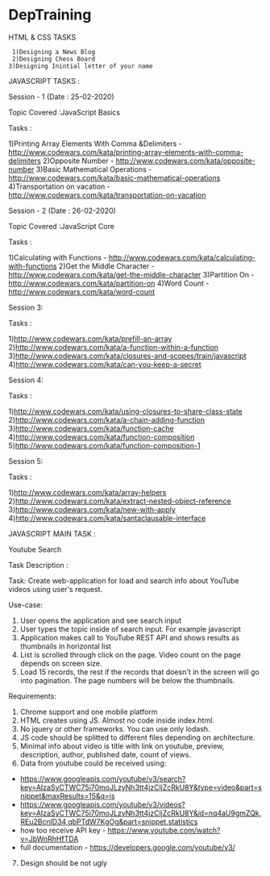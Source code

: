 # DepTraining


HTML  & CSS TASKS
 
     1)Designing a News Blog
     2)Designing Chess Board
    3)Designing Inintial letter of your name





JAVASCRIPT TASKS :

Session - 1 (Date : 25-02-2020)

Topic Covered :JavaScript Basics

Tasks :

  1)Printing Array Elements With Comma &Delimiters - http://www.codewars.com/kata/printing-array-elements-with-comma-delimiters
  2)Opposite Number - http://www.codewars.com/kata/opposite-number
  3)Basic Mathematical Operations - http://www.codewars.com/kata/basic-mathematical-operations
  4)Transportation on vacation - http://www.codewars.com/kata/transportation-on-vacation


 Session - 2 (Date : 26-02-2020)

Topic Covered :JavaScript Core

Tasks :

  1)Calculating with Functions - http://www.codewars.com/kata/calculating-with-functions
  2)Get the Middle Character - http://www.codewars.com/kata/get-the-middle-character
  3)Partition On - http://www.codewars.com/kata/partition-on
  4)Word Count - http://www.codewars.com/kata/word-count




Session 3:

Tasks :

  1)http://www.codewars.com/kata/prefill-an-array
  2)http://www.codewars.com/kata/a-function-within-a-function
  3)http://www.codewars.com/kata/closures-and-scopes/train/javascript
  4)http://www.codewars.com/kata/can-you-keep-a-secret


Session 4:

Tasks :

  1)http://www.codewars.com/kata/using-closures-to-share-class-state
  2)http://www.codewars.com/kata/a-chain-adding-function
  3)http://www.codewars.com/kata/function-cache
  4)http://www.codewars.com/kata/function-composition
  5)http://www.codewars.com/kata/function-composition-1


Session 5:

Tasks :

  1)http://www.codewars.com/kata/array-helpers
  2)http://www.codewars.com/kata/extract-nested-object-reference
  3)http://www.codewars.com/kata/new-with-apply
  4)http://www.codewars.com/kata/santaclausable-interface



JAVASCRIPT MAIN  TASK :


Youtube Search 

Task Description :

Task: Create web-application for load and search info about YouTube videos using user's request.

Use-case:
1. User opens the application and see search input
2. User types the topic inside of search input. For example javascript
3. Application makes call to YouTube REST API and shows results as thumbnails in horizontal list
4. List is scrolled through click on the page. Video count on the page depends on screen size. 
5. Load 15 records, the rest if the records that doesn't in the screen will go into pagination. The page numbers will be below the thumbnails.

Requirements:
1. Chrome support and one mobile platform
2. HTML creates using JS. Almost no code inside index.html.
3. No jquery or other frameworks. You can use only lodash.
4. JS code should be splitted to different files depending on architecture.
5. Minimal info about video is title with link on youtube, preview, description, author, published date, count of views.
6. Data from youtube could be received using:
- https://www.googleapis.com/youtube/v3/search?key=AIzaSyCTWC75i70moJLzyNh3tt4jzCljZcRkU8Y&type=video&part=snippet&maxResults=15&q=js
- https://www.googleapis.com/youtube/v3/videos?key=AIzaSyCTWC75i70moJLzyNh3tt4jzCljZcRkU8Y&id=nq4aU9gmZQk,REu2BcnlD34,qbPTdW7KgOg&part=snippet,statistics
- how too receive API key - https://www.youtube.com/watch?v=JbWnRhHfTDA
- full documentation - https://developers.google.com/youtube/v3/
7. Design should be not ugly
